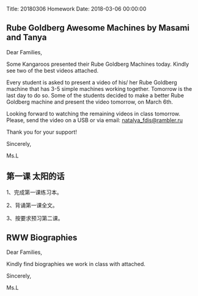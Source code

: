 Title: 20180306 Homework
Date: 2018-03-06 00:00:00


## Rube Goldberg Awesome Machines by Masami and Tanya

Dear Families,



Some Kangaroos presented their Rube Goldberg Machines today. Kindly see two of the best videos attached. 



Every student is asked to present a video of his/ her Rube Goldberg machine that has 3-5 simple machines working together. Tomorrow is the last day to do so. Some of the students decided to make a better Rube Goldberg machine and present the video tomorrow, on March 6th.



Looking forward to watching the remaining videos in class tomorrow. Please, send the video on a USB or via email: natalya_fdis@rambler.ru



Thank you for your support!



Sincerely,

Ms.L

## 第一课 太阳的话

1、完成第一课练习本。

2、背诵第一课全文。

3、按要求预习第二课。

## RWW Biographies

Dear Families,



Kindly find biographies we work in class with attached.



Sincerely,

Ms.L
